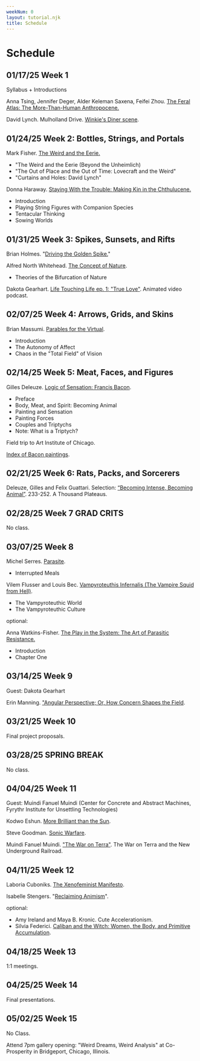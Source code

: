 ```yaml
---
weekNum: 0
layout: tutorial.njk
title: Schedule
---
```


<!--
https://www.e-flux.com/journal/85/156774/driving-the-golden-spike/ -->

<!-- example of linking to hosted PDF:
Maturana, Humberto & Francisco Varela. [The Tree of Knowledge](/assets/pdf/tree-of-knowledge.pdf). Foreword, Preface, Chapters 1, 2, 3, and 4. 1987. -->

# Schedule

## 01/17/25 Week 1

Syllabus + Introductions

Anna Tsing, Jennifer Deger, Alder Keleman Saxena, Feifei Zhou. [The Feral Atlas: The More-Than-Human Anthropocene.](https://feralatlas.supdigital.org/)

David Lynch. Mulholland Drive. [Winkie's Diner scene](https://www.youtube.com/watch?v=UozhOo0Dt4o).

## 01/24/25 Week 2: Bottles, Strings, and Portals

Mark Fisher. [The Weird and the Eerie.](/assets/pdf/weird.pdf)

- "The Weird and the Eerie (Beyond the Unheimlich)
- "The Out of Place and the Out of Time: Lovecraft and the Weird"
- "Curtains and Holes: David Lynch"

Donna Haraway. [Staying With the Trouble: Making Kin in the Chthulucene.](/assets/pdf/haraway.pdf)

- Introduction
- Playing String Figures with Companion Species
- Tentacular Thinking
- Sowing Worlds

## 01/31/25 Week 3: Spikes, Sunsets, and Rifts

Brian Holmes. "[Driving the Golden Spike.](https://www.e-flux.com/journal/85/156774/driving-the-golden-spike/)"

Alfred North Whitehead. [The Concept of Nature](https://archive.org/details/cu31924012068593).

- Theories of the Bifurcation of Nature

Dakota Gearhart. [Life Touching Life ep. 1: "True Love"](https://www.youtube.com/watch?v=ucxVzlJGWfg). Animated video podcast.

## 02/07/25 Week 4: Arrows, Grids, and Skins

Brian Massumi. [Parables for the Virtual](https://monoskop.org/images/d/dc/Massumi_Brian_Parables_for_the_Virtual_Movement_Affect_Sensation_Post-Contemporary_Interventions.pdf).

- Introduction
- The Autonomy of Affect
- Chaos in the "Total Field" of Vision

## 02/14/25 Week 5: Meat, Faces, and Figures

Gilles Deleuze. [Logic of Sensation: Francis Bacon](https://monoskop.org/images/1/1f/Deleuze_Gilles_Francis_Bacon_The_Logic_of_Sensation.pdf).

- Preface
- Body, Meat, and Spirit: Becoming Animal
- Painting and Sensation
- Painting Forces
- Couples and Triptychs
- Note: What is a Triptych?

Field trip to Art Institute of Chicago.

[Index of Bacon paintings](https://piratesandrevolutionaries.blogspot.com/2010/01/paintings-cited-in-deleuzes-francis.html?m=1).

## 02/21/25 Week 6: Rats, Packs, and Sorcerers

Deleuze, Gilles and Felix Guattari. Selection: [“Becoming Intense, Becoming Animal”](https://files.libcom.org/files/A%20Thousand%20Plateaus.pdf). 233-252. A Thousand Plateaus.

## 02/28/25 Week 7 GRAD CRITS

No class.

## 03/07/25 Week 8

Michel Serres. [Parasite](https://xenopraxis.net/readings/serres_parasite.pdf).

- Interrupted Meals

Vilem Flusser and Louis Bec. [Vampyroteuthis Infernalis (The Vampire Squid from Hell)](https://www.rybn.org/ANTI/ADMXI/documentation/ADMXI/I._FABULATORY_EPISTEMOLOGY/VAMPYROTHEUTIS_INFERNALIS/Vilem_Flusser_Louis_Bec_-_Vampyroteuthis_Infernalis.pdf).

- The Vampyroteuthic World
- The Vampyroteuthic Culture

optional:

Anna Watkins-Fisher. [The Play in the System: The Art of Parasitic Resistance.](https://archive.org/details/playinsystemarto00fish)

- Introduction
- Chapter One

## 03/14/25 Week 9

Guest: Dakota Gearhart

Erin Manning. ["Angular Perspective; Or, How Concern Shapes the Field](/assets/pdf/manning-how-concern.pdf).

## 03/21/25 Week 10

Final project proposals.

## 03/28/25 SPRING BREAK

No class.

## 04/04/25 Week 11

Guest: Muindi Fanuel Muindi (Center for Concrete and Abstract Machines, Fyrythr Institute for Unsettling Technologies)

Kodwo Eshun. [More Brilliant than the Sun](https://monoskop.org/images/b/b2/Eshun_Kodwo_More_Brilliant_Than_the_Sun_Adventures_in_Sonic_Fiction.pdf).

Steve Goodman. [Sonic Warfare](https://archive.org/details/3goodmannstevesonicwarfare).

Muindi Fanuel Muindi. ["The War on Terra"](https://www.academia.edu/85944163/The_War_on_Terra_and_the_New_Underground_Railroad). The War on Terra and the New Underground Railroad.

## 04/11/25 Week 12

Laboria Cuboniks. [The Xenofeminist Manifesto](https://www.laboriacuboniks.net/20150612-xf_layout_web.pdf).

Isabelle Stengers. "[Reclaiming Animism](https://www.e-flux.com/journal/36/61245/reclaiming-animism/)".

optional:

- Amy Ireland and Maya B. Kronic. Cute Accelerationism.
- Silvia Federici. [Caliban and the Witch: Women, the Body, and Primitive Accumulation](https://files.libcom.org/files/Caliban%20and%20the%20Witch.pdf).

## 04/18/25 Week 13

1:1 meetings.

## 04/25/25 Week 14

Final presentations.

## 05/02/25 Week 15

No Class.

Attend 7pm gallery opening: "Weird Dreams, Weird Analysis" at Co-Prosperity in Bridgeport, Chicago, Illinois.

<!--


Deleuze, Gilles. Logic of Sense.

- First Series on Paradox
- The Simulacrum and Ancient Philosophy: Plato and the Simulacrum

Munster, Anna. An Aesthetia of Networks: Conjunctive Experience in Art and Technology. 2013.

Dodds, Joseph. [Psychoanalysis and Ecology at the Edge of Chaos: Complexity Theory, Deleuze, Guattari and Psychoanalysis for a Climate in Crisis](/assets/pdf/Psychoanalysis-and-Ecology.pdf). 2012.

Parisi, Luciana. Contagious Architectures: Computation, Aesthetics, and Space. 2022. [selections forthcoming] -->

<!-- Bergson, Henri. Creative Evolution. 1908. [selections]

Curtis, Adam. “The Use and Abuse of Vegetal Concepts” from All Watched Over From Machines of Loving Grace. 2011. BBC.

Deleuze, Gilles and Felix Guattari. “On the Refrain”. A Thousand Plateaus, trans. Brian Massumi. University of Minnesota Press. 2022.

Dhaliwal, Ranjodh. “Addressability: or What is Computation Even?” Critical Inquiry. 2022.

Galloway, Alexander. Uncomputable: Play and Politics in the Long Digital Age. Verso, 2022. [selections]

Grosz, Elizabeth. Chaos, Territory, Art: Deleuze and the Framing of the Earth. Duke University Press. 2008.

[Holmes, Brian. Guattari's Schizoanalytic Cartographies: Or, the Pathic Core at the Heart of Cybernetics](https://miriamgrossi.paginas.ufsc.br/files/2013/02/25090965-Guattari%E2%80%99s-Schizoanalytic-Cartographies.pdf).

Hui, Yuk. On the Existence of Digital Objects. University of Minnesota Press. 2009.

Liu, Cixin. The Three Body Problem. 2008.

Parisi, Luciana. Contagious Architecture: Computation, Aesthetics and Space. MIT Press. 2022.

Prigogine, Ilya and Isabelle Stengers. Order Out of Chaos: Man’s New Dialogue with Nature. Verso.2019.

Stengers, Isabelle. Cosmopolitics. Selections.

Turner, Fred. From Counterculture to Cyberculture. University of Stanford Press. 2009.

von Uexkull, Jakob. A Foray into the World of Animals and Humans, trans. Joseph D. O’Neil. University of Minnesota Press. 2010.

von Foerster, Heinz. The Beginning of Heaven and Earth has no Name: Seven Days with Second-Order Cybernetics. 2014. -->

[def]: /assets/pdf/Count-to-three.pdf
